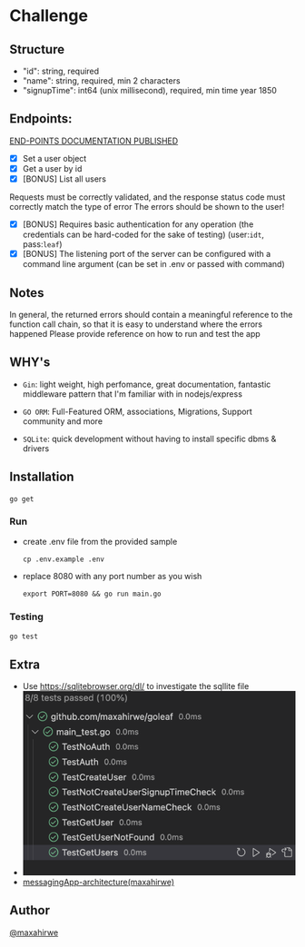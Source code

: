 # Challenge

## Structure

-   "id": string, required
-   "name": string, required, min 2 characters
-   "signupTime": int64 (unix millisecond), required, min time year 1850

## Endpoints:

[END-POINTS DOCUMENTATION PUBLISHED](https://documenter.getpostman.com/view/16879881/2s93RRxDqH)

-   [x] Set a user object
-   [x] Get a user by id
-   [x] [BONUS] List all users

Requests must be correctly validated, and the response status code must correctly match the type of error
The errors should be shown to the user!

-   [x] [BONUS] Requires basic authentication for any operation (the credentials can be hard-coded for the sake of testing) (user:`idt`, pass:`leaf`)
-   [x] [BONUS] The listening port of the server can be configured with a command line argument (can be set in .env or passed with command)

## Notes

In general, the returned errors should contain a meaningful reference to the function call chain, so that it is easy to understand where the errors happened
Please provide reference on how to run and test the app

## WHY's

-   `Gin`: light weight, high perfomance, great documentation, fantastic middleware pattern that I'm familiar with in nodejs/express

-   `GO ORM`: Full-Featured ORM, associations, Migrations, Support community and more

-   `SQLite`: quick development without having to install specific dbms & drivers

## Installation

```
go get
```

### Run

-   create .env file from the provided sample

    ```
    cp .env.example .env
    ```

-   replace 8080 with any port number as you wish

    ```
    export PORT=8080 && go run main.go
    ```

### Testing

```
go test
```

## Extra

-   Use https://sqlitebrowser.org/dl/ to investigate the sqllite file
-   ![testcases.png](/documentation/testcases.png)
-   [messagingApp-architecture(maxahirwe)](</documentation/messagingApp-architecture(maxahirwe).pdf>)

## Author

[@maxahirwe](https://max.rw)
